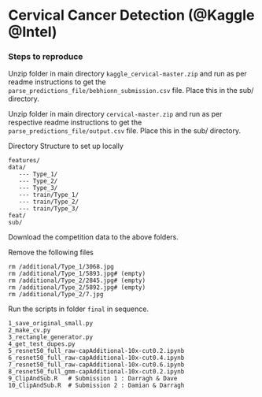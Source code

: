 # Cervical Cancer Detection (@Kaggle @Intel)
### Steps to reproduce

Unzip folder in main directory `kaggle_cervical-master.zip` and run as per readme instructions to get the `parse_predictions_file/bebhionn_submission.csv` file. Place this in the sub/ directory. 

Unzip folder in main directory `cervical-master.zip` and run as per respective readme instructions to get the `parse_predictions_file/output.csv` file. Place this in the sub/ directory. 

Directory Structure to set up locally
```
features/
data/
   --- Type_1/
   --- Type_2/
   --- Type_3/
   --- train/Type_1/
   --- train/Type_2/
   --- train/Type_3/
feat/
sub/
```
Download the competition data to the above folders.

Remove the following files
```
rm /additional/Type_1/3068.jpg
rm /additional/Type_1/5893.jpg# (empty)
rm /additional/Type_2/2845.jpg# (empty)
rm /additional/Type_2/5892.jpg# (empty)
rm /additional/Type_2/7.jpg 
```

Run the scripts in folder `final` in sequence.

```
1_save_original_small.py
2_make_cv.py
3_rectangle_generator.py
4_get_test_dupes.py
5_resnet50_full_raw-capAdditional-10x-cut0.2.ipynb
6_resnet50_full_raw-capAdditional-10x-cut0.4.ipynb
7_resnet50_full_raw-capAdditional-10x-cut0.6.ipynb
8_resnet50_full_gmm-capAdditional-10x-cut0.2.ipynb
9_ClipAndSub.R   # Submission 1 : Darragh & Dave
10_ClipAndSub.R  # Submission 2 : Damian & Darragh 

```
